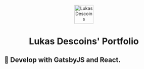 <p align="center">
  <a href="https://lukasdcns.tech">
    <img alt="Lukas Descoins" src="https://i.ibb.co/CwNC5gG/PP-Lukas-Chill-Rounded.png" width="60" />
  </a>
</p>
<h1 align="center">
  Lukas Descoins' Portfolio
</h1>

## 🚀 Develop with GatsbyJS and React.
